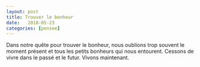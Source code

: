 ```yaml
---
layout: post
title: Trouver le bonheur
date:   2018-05-23
categories: [pensee]
---
```


Dans notre quête pour trouver le bonheur, nous oublions trop souvent le moment présent et tous les petits bonheurs qui nous entourent. Cessons de vivre dans le passé et le futur. Vivons maintenant.